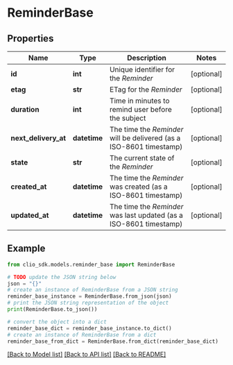 # ReminderBase


## Properties

Name | Type | Description | Notes
------------ | ------------- | ------------- | -------------
**id** | **int** | Unique identifier for the *Reminder* | [optional] 
**etag** | **str** | ETag for the *Reminder* | [optional] 
**duration** | **int** | Time in minutes to remind user before the subject | [optional] 
**next_delivery_at** | **datetime** | The time the *Reminder* will be delivered (as a ISO-8601 timestamp) | [optional] 
**state** | **str** | The current state of the *Reminder* | [optional] 
**created_at** | **datetime** | The time the *Reminder* was created (as a ISO-8601 timestamp) | [optional] 
**updated_at** | **datetime** | The time the *Reminder* was last updated (as a ISO-8601 timestamp) | [optional] 

## Example

```python
from clio_sdk.models.reminder_base import ReminderBase

# TODO update the JSON string below
json = "{}"
# create an instance of ReminderBase from a JSON string
reminder_base_instance = ReminderBase.from_json(json)
# print the JSON string representation of the object
print(ReminderBase.to_json())

# convert the object into a dict
reminder_base_dict = reminder_base_instance.to_dict()
# create an instance of ReminderBase from a dict
reminder_base_from_dict = ReminderBase.from_dict(reminder_base_dict)
```
[[Back to Model list]](../README.md#documentation-for-models) [[Back to API list]](../README.md#documentation-for-api-endpoints) [[Back to README]](../README.md)


